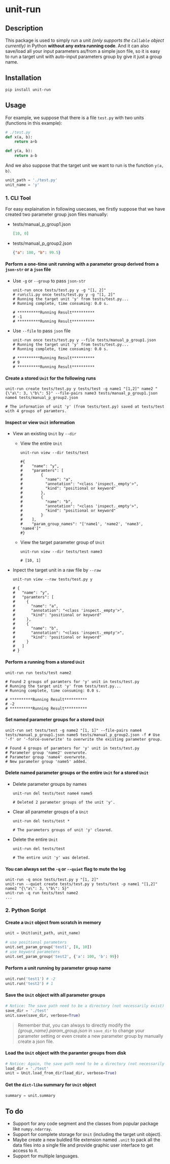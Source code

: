 # unit-run
## Description

This package is used to simply run a unit *(only supports the ``Callable`` object currently)* in Python **without any extra running code**. And it can also save/load all your input parameters as/from a simple json file, so it is easy to run a target unit with auto-input parameters group by give it just a group name.

## Installation
```
pip install unit-run
```
## Usage
For example, we suppose that there is a file `test.py` with two units (functions in this example):
``` python
# ./test.py
def x(a, b):
    return a+b

def y(a, b):
    return a-b
```
And we also suppose that the target unit we want to run is the function `y(a, b)`.
```python
unit_path = './test.py'
unit_name = 'y'
```

### 1. CLI Tool
For easy explaination in following usecases, we firstly suppose that we have created two parameter group json files manually:

-  tests/manual_p_group1.json
    ```json
    [10, 0]
    ```
-  tests/manual_p_group2.json
    ```json
    {"a": 100, "b": 99.5}
    ```

#### Perform a one-time unit running with a parameter group derived from a `json-str` or a `json` file
- Use `-g` or `--group` to pass `json-str`
    ```shell
    unit-run once tests/test.py y -g "[1, 2]"
    # run\cli.py once tests/test.py y -g "[1, 2]"
    # Running the target unit 'y' from tests/test.py...
    # Running complete, time consuming: 0.0 s.
    
    # **********Running Result**********
    # -1
    # **********Running Result**********
    ```

- Use `--file` to pass `json` file
    ```shell
    unit-run once tests/test.py y --file tests/manual_p_group1.json
    # Running the target unit 'y' from tests/test.py...
    # Running complete, time consuming: 0.0 s.
    
    # **********Running Result**********
    # 9
    # **********Running Result**********
    ```


#### Create a stored `Unit` for the following runs
```shell
unit-run create tests/test.py y tests/test -g name1 "[1,2]" name2 "{\"a\": 3, \"b\": 5}" --file-pairs name3 tests/manual_p_group1.json name4 tests/manual_p_group2.json

# The information of unit 'y' (from tests/test.py) saved at tests/test with 4 groups of paramters.
```

#### Inspect or view `Unit` information
- View an existing `Unit` by `--dir`
  - View the entire `Unit`
    ```shell
    unit-run view --dir tests/test
    
    #{
    #    "name": "y",
    #    "paramters": [
    #        {
    #          "name": "a",
    #          "annotation": "<class 'inspect._empty'>",
    #          "kind": "positional or keyword"
    #        },
    #        {
    #          "name": "b",
    #          "annotation": "<class 'inspect._empty'>",
    #          "kind": "positional or keyword"
    #        }
    #    ],
    #    "param_group_names": "['name1', 'name2', 'name3', 'name4']"
    #}
    ```
  - View the target parameter group of `Unit`
    ```shell
    unit-run view --dir tests/test name3
    
    # [10, 1]
    ```

- Inpect the target unit in a raw file by `--raw`
    ```shell
    unit-run view --raw tests/test.py y
    
    # {
    #   "name": "y",
    #   "paramters": [
    #     {
    #       "name": "a",
    #       "annotation": "<class 'inspect._empty'>",
    #       "kind": "positional or keyword"
    #     },
    #     {
    #       "name": "b",
    #       "annotation": "<class 'inspect._empty'>",
    #       "kind": "positional or keyword"
    #     }
    #   ]
    # }
    ```


#### Perform a running from a stored `Unit`
```shell
unit-run run tests/test name2

# Found 2 groups of paramters for 'y' unit in tests/test.py
# Running the target unit 'y' from tests/test.py...
# Running complete, time consuming: 0.0 s.

# **********Running Result**********
# -2
# **********Running Result**********
```

#### Set named parameter groups for a stored `Unit`
```shell
unit-run set tests/test -g name2 "[1, 1]" --file-pairs name4 tests/manual_p_group1.json name5 tests/manual_p_group2.json -f # Use '-f' or '-force-overwrite' to overwrite the existing parameter group.

# Found 4 groups of paramters for 'y' unit in tests/test.py
# Parameter group 'name2' overwrote.
# Parameter group 'name4' overwrote.
# New parameter group 'name5' added.
```

#### Delete named parameter groups or the entire `Unit` for a stored `Unit`
- Delete parameter groups by names
    ```shell
    unit-run del tests/test name4 name5
    
    # Deleted 2 parameter groups of the unit 'y'.
    ```

- Clear all parameter groups of a `Unit`
    ```shell
    unit-run del tests/test *
    
    # The parameters groups of unit 'y' cleared.
    ```

- Delete the entire `Unit`
    ```shell
    unit-run del tests/test
    
    # The entire unit 'y' was deleted.
    ```


#### You can always set the `-q` or `--quiet` flag to mute the log
```shell
unit-run -q once tests/test.py y "[1, 2]"
unit-run --quiet create tests/test.py y tests/test -p name1 "[1,2]" name2 "{\"a\": 3, \"b\": 5}" 
unit-run -q run tests/test name2
...
```

### 2. Python Script
#### Create a `Unit` object from scratch in memory
``` python
unit = Unit(unit_path, unit_name)

# use positional parameters
unit.set_param_group('test1', [8, 10])
# use keyword parameters
unit.set_param_group('test2', {'a': 100, 'b': 99})
```

#### Perform a unit running by parameter group name
```python
unit.run('test1') # -2
unit.run('test2') # 1
```

#### Save the `Unit` object with all parameter groups
```python
# Notice: The save path need to be a directory (not necessarily exist)
save_dir = './test'
unit.save(save_dir, verbose=True)
```
>Remember that, you can always to directly modify the *{group_name}.param_group.json* in `save_dir` to change your parameter setting or even create a new parameter group by manually create a json file.

#### Load the `Unit` object with the paramter groups from disk
```python
# Notice: Again, the save path need to be a directory (not necessarily exist)
load_dir = './test'
unit = Unit.load_from_dir(load_dir, verbose=True)
```

#### Get the `dict-like` summary for `Unit` object
```python
summary = unit.summary
```


## To do
- Support for any code segment and the classes from popular package like `numpy.ndarray`.
- Support for complete storage for `Unit` (including the target unit object).
- Maybe create a new buldled file extension named `.unit` to pack all the data files into a single file and provide graphic user interface to get access to it.
- Support for multiple languages.